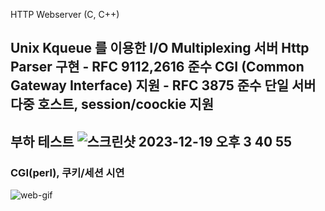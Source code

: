HTTP Webserver (C, C++)

Unix Kqueue 를 이용한 I/O Multiplexing 서버 
Http Parser 구현 - RFC 9112,2616 준수
CGI (Common Gateway Interface) 지원 - RFC 3875 준수
단일 서버 다중 호스트, session/coockie 지원
---
부하 테스트 
![스크린샷 2023-12-19 오후 3 40 55](https://github.com/insubkim/Http-Server/assets/37211885/145a196e-8b0f-4253-ab8a-5776530f50ca)
---
### CGI(perl), 쿠키/세션 시연
![web-gif](https://github.com/insubkim/Http-Server/assets/37211885/b59be90c-9d15-40dc-a63e-680219974f40)
